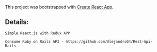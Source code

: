 This project was bootstrapped with [Create React App](https://github.com/facebook/create-react-app).

## Details:
```
Simple React.js with Redux APP
```
```
Consume Ruby on Rails API - https://github.com/Alejandro04/Rest-Api-Rails
```

